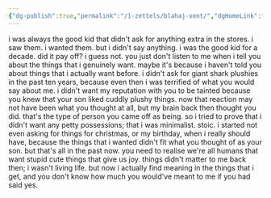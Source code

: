 ```yaml
---
{"dg-publish":true,"permalink":"/1-zettels/blahaj-vent/","dgHomeLink":false,"dgPassFrontmatter":false}
---
```



i was always the good kid that didn't ask for anything extra in the stores.
i saw them. i wanted them. but i didn't say anything.
i was the good kid for a decade.
did it pay off? i guess not.
you just don't listen to me when i tell you about the things that i genuinely want.
maybe it's because i haven't told you about things that i actually want before.
i didn't ask for giant shark plushies in the past ten years, because even then i was terrified of what you would say about me. i didn't want my reputation with you to be tainted because you knew that your son liked cuddly plushy things.
now that reaction may not have been what you thought at all, but my brain back then thought you did. that's the type of person you came off as being. so i tried to prove that i didn't want any petty possessions; that i was minimalist. stoic.
i started not even asking for things for christmas, or my birthday, when i really should have, because the things that i wanted didn't fit what you thought of as your son.
but that's all in the past now. you need to realise we're all humans that want stupid cute things that give us joy.
things didn't matter to me back then; i wasn't living life. but now i actually find meaning in the things that i get, and you don't know how much you would've meant to me if you had said yes.
